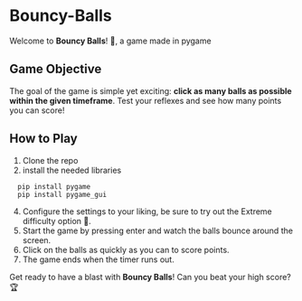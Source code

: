 # Bouncy-Balls
Welcome to **Bouncy Balls**! 🎉, a game made in pygame

## Game Objective
The goal of the game is simple yet exciting: **click as many balls as possible within the given timeframe**. Test your reflexes and see how many points you can score!

## How to Play
1. Clone the repo
2. install the needed libraries
```
  pip install pygame
  pip install pygame_gui
```
4. Configure the settings to your liking, be sure to try out the Extreme difficulty option 👀.
5. Start the game by pressing enter and watch the balls bounce around the screen.
6. Click on the balls as quickly as you can to score points.
7. The game ends when the timer runs out.


Get ready to have a blast with **Bouncy Balls**! Can you beat your high score? 🏆
